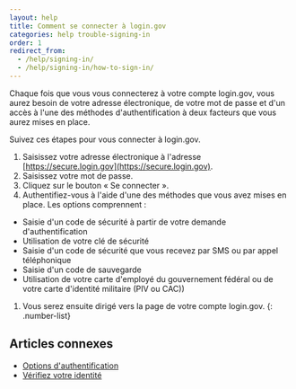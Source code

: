 ```yaml
---
layout: help
title: Comment se connecter à login.gov
categories: help trouble-signing-in
order: 1
redirect_from:
  - /help/signing-in/
  - /help/signing-in/how-to-sign-in/
---
```


Chaque fois que vous vous connecterez à votre compte login.gov, vous aurez besoin de votre adresse électronique, de votre mot de passe et d'un accès à l'une des méthodes d'authentification à deux facteurs que vous aurez mises en place.

Suivez ces étapes pour vous connecter à login.gov.

1. Saisissez votre adresse électronique à l'adresse [https://secure.login.gov](https://secure.login.gov).
1. Saisissez votre mot de passe.
1. Cliquez sur le bouton « Se connecter ».
1. Authentifiez-vous à l'aide d'une des méthodes que vous avez mises en place. Les options comprennent :
  * Saisie d'un code de sécurité à partir de votre demande d'authentification
  * Utilisation de votre clé de sécurité
  * Saisie d'un code de sécurité que vous recevez par SMS ou par appel téléphonique
  * Saisie d'un code de sauvegarde
  * Utilisation de votre carte d'employé du gouvernement fédéral ou de votre carte d'identité militaire (PIV ou CAC))
1. Vous serez ensuite dirigé vers la page de votre compte login.gov.
{: .number-list}

## Articles connexes
* [Options d'authentification](site.baseurl/help/get-started/authentication-options/)
* [Vérifiez votre identité](site.baseurl/help/verify-your-identity/how-to-verify-your-identity/)
